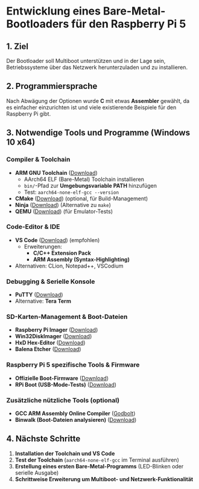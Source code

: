 # Entwicklung eines Bare-Metal-Bootloaders für den Raspberry Pi 5

## 1. Ziel
Der Bootloader soll Multiboot unterstützen und in der Lage sein, Betriebssysteme über das Netzwerk herunterzuladen und zu installieren.

## 2. Programmiersprache
Nach Abwägung der Optionen wurde **C** mit etwas **Assembler** gewählt, da es einfacher einzurichten ist und viele existierende Beispiele für den Raspberry Pi gibt.

## 3. Notwendige Tools und Programme (Windows 10 x64)
### **Compiler & Toolchain**
- **ARM GNU Toolchain** ([Download](https://developer.arm.com/downloads/-/arm-gnu-toolchain-downloads))
  - AArch64 ELF (Bare-Metal) Toolchain installieren
  - `bin/`-Pfad zur **Umgebungsvariable PATH** hinzufügen
  - Test: `aarch64-none-elf-gcc --version`
- **CMake** ([Download](https://cmake.org/download/)) (optional, für Build-Management)
- **Ninja** ([Download](https://ninja-build.org/)) (Alternative zu `make`)
- **QEMU** ([Download](https://qemu.weilnetz.de/)) (für Emulator-Tests)

### **Code-Editor & IDE**
- **VS Code** ([Download](https://code.visualstudio.com/)) (empfohlen)
  - Erweiterungen:
    - **C/C++ Extension Pack**
    - **ARM Assembly (Syntax-Highlighting)**
- Alternativen: CLion, Notepad++, VSCodium

### **Debugging & Serielle Konsole**
- **PuTTY** ([Download](https://www.chiark.greenend.org.uk/~sgtatham/putty/latest.html))
- Alternative: **Tera Term**

### **SD-Karten-Management & Boot-Dateien**
- **Raspberry Pi Imager** ([Download](https://www.raspberrypi.com/software/))
- **Win32DiskImager** ([Download](https://sourceforge.net/projects/win32diskimager/))
- **HxD Hex-Editor** ([Download](https://mh-nexus.de/en/hxd/))
- **Balena Etcher** ([Download](https://www.balena.io/etcher/))

### **Raspberry Pi 5 spezifische Tools & Firmware**
- **Offizielle Boot-Firmware** ([Download](https://github.com/raspberrypi/firmware))
- **RPi Boot (USB-Mode-Tests)** ([Download](https://github.com/raspberrypi/usbboot))

### **Zusätzliche nützliche Tools** (optional)
- **GCC ARM Assembly Online Compiler** ([Godbolt](https://godbolt.org/))
- **Binwalk (Boot-Dateien analysieren)** ([Download](https://github.com/ReFirmLabs/binwalk))

## 4. Nächste Schritte
1. **Installation der Toolchain und VS Code**
2. **Test der Toolchain** (`aarch64-none-elf-gcc` im Terminal ausführen)
3. **Erstellung eines ersten Bare-Metal-Programms** (LED-Blinken oder serielle Ausgabe)
4. **Schrittweise Erweiterung um Multiboot- und Netzwerk-Funktionalität**

